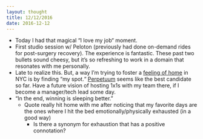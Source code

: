 ```yaml
---
layout: thought
title: 12/12/2016
date: 2016-12-12
---
```


- Today I had that magical “I love my job“ moment.
- First studio session w/ Peloton (previously had done on-demand rides for post-surgery recovery). The experience is fantastic. These past two bullets sound cheesy, but it’s so refreshing to work in a domain that resonates with me personally.
- Late to realize this. But, a way I’m trying to foster a [feeling of home](https://twitter.com/jasdev/status/788543352736186368) in NYC is by finding “my spot.“ [Perpetuum](https://foursquare.com/v/perpetuum/55f870c1498e6e582a881075) seems like the best candidate so far. Have a future vision of hosting 1x1s with my team there, if I become a manager/tech lead some day.
- “In the end, winning is sleeping better.”
  - Quote really hit home with me after noticing that my favorite days are the ones where I hit the bed emotionally/physically exhausted (in a good way)
    - Is there a synonym for exhaustion that has a positive connotation?
